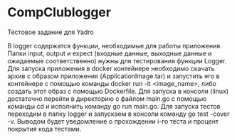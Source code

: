 # CompClublogger
Тестовое задание для Yadro  

В logger содержатся функции, необходимые для работы приложения.  
Папки input, output и expect (входные данные, выходные данные и ожидаемые соответственно) нужны для тестирования функции Logger.
Для запуска приложения в docker контейнере необходимо скачать архив с образом приложения (ApplicationImage.tar) и запустить его в контейнере с помощью команды docker run -it <image_name>, либо создать этот образ с помощью Dockerfile.
Для запуска в консоли (linux) достаточно перейти в директорию с файлом main.go с помощью команды cd и исполнить команду go run main.go. 
Для запуска тестов переходим в папку logger и запускаем в консоли команду go test -cover -v. Выводом будет уведомление о прохождении i-го теста и процент покрытия кода тестами.
